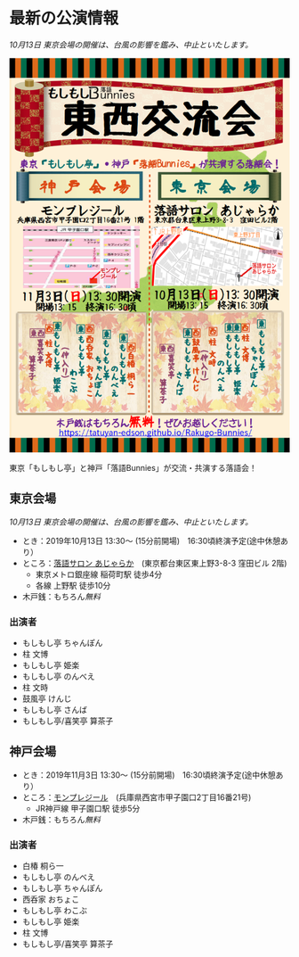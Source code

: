 # 最新の公演情報
*10月13日 東京会場の開催は、台風の影響を鑑み、中止といたします。*

![もしもしBunnies東西交流会](./img/Chirashi/Tozai2019.png "もしもしBunnies東西交流会")

東京「もしもし亭」と神戸「落語Bunnies」が交流・共演する落語会！

## 東京会場
*10月13日 東京会場の開催は、台風の影響を鑑み、中止といたします。*
* とき：2019年10月13日 13:30〜 (15分前開場)　16:30頃終演予定(途中休憩あり）
* ところ：[落語サロン あじゃらか](https://rakugoajaraka.jimdofree.com/)　(東京都台東区東上野3-8-3 窪田ビル 2階)
  * 東京メトロ銀座線 稲荷町駅 徒歩4分
  * 各線 上野駅 徒歩10分
* 木戸銭：もちろん*無料*

### 出演者
* もしもし亭 ちゃんぽん
* 柱 文博
* もしもし亭 姫楽
* もしもし亭 のんべえ
* 柱 文時
* 鼓風亭 けんじ
* もしもし亭 さんば
* もしもし亭/喜笑亭 算茶子


## 神戸会場
* とき：2019年11月3日 13:30〜 (15分前開場)　16:30頃終演予定(途中休憩あり）
* ところ：[モンプレジール](http://1988monplaisir.fun/)　(兵庫県西宮市甲子園口2丁目16番21号)
  * JR神戸線 甲子園口駅 徒歩5分
* 木戸銭：もちろん*無料*

### 出演者
* 白椿 桐ら一
* もしもし亭 のんべえ
* もしもし亭 ちゃんぽん
* 西呑家 おちょこ
* もしもし亭 わこぶ
* もしもし亭 姫楽
* 柱 文博
* もしもし亭/喜笑亭 算茶子
